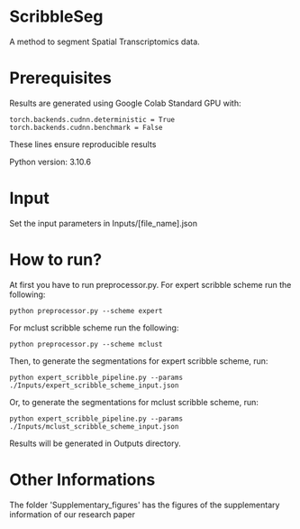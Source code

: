 # ScribbleSeg
A method to segment Spatial Transcriptomics data.

# Prerequisites
Results are generated using Google Colab Standard GPU with:
```
torch.backends.cudnn.deterministic = True
torch.backends.cudnn.benchmark = False
```
These lines ensure reproducible results

Python version: 3.10.6

# Input
Set the input parameters in Inputs/[file_name].json

# How to run?
At first you have to run preprocessor.py. For expert scribble scheme run the following:
```
python preprocessor.py --scheme expert
```
For mclust scribble scheme run the following:
```
python preprocessor.py --scheme mclust
```
Then, to generate the segmentations for expert scribble scheme, run:
```
python expert_scribble_pipeline.py --params ./Inputs/expert_scribble_scheme_input.json
```
Or, to generate the segmentations for mclust scribble scheme, run:
```
python expert_scribble_pipeline.py --params ./Inputs/mclust_scribble_scheme_input.json
```
Results will be generated in Outputs directory.

# Other Informations
The folder 'Supplementary_figures' has the figures of the supplementary information of our research paper
